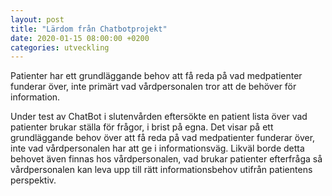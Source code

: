 ```yaml
---
layout: post
title: "Lärdom från Chatbotprojekt"
date: 2020-01-15 08:00:00 +0200
categories: utveckling
---
```

Patienter har ett grundläggande behov att få reda på vad medpatienter funderar över, inte primärt vad vårdpersonalen tror att de behöver för information.

Under test av ChatBot i slutenvården eftersökte en patient lista över vad patienter brukar ställa för frågor, i brist på egna. Det visar på ett grundläggande behov över att få reda på vad medpatienter funderar över, inte vad vårdpersonalen har att ge i informationsväg. Likväl borde detta behovet även finnas hos vårdpersonalen, vad brukar patienter efterfråga så vårdpersonalen kan leva upp till rätt informationsbehov utifrån patientens perspektiv.